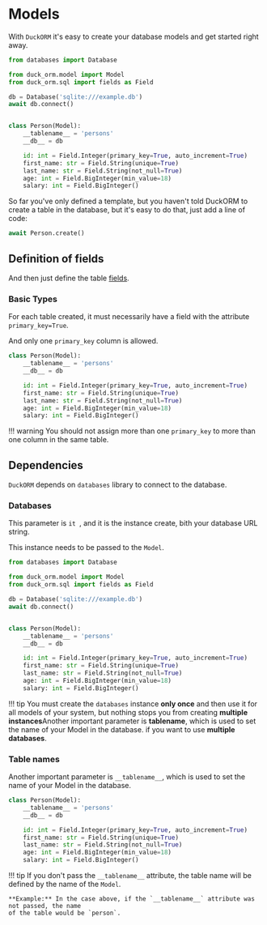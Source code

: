 # Models

With `DuckORM` it's easy to create your database models and get started right away.

``` python hl_lines="10"
from databases import Database

from duck_orm.model import Model
from duck_orm.sql import fields as Field

db = Database('sqlite:///example.db')
await db.connect()


class Person(Model):
    __tablename__ = 'persons'
    __db__ = db

    id: int = Field.Integer(primary_key=True, auto_increment=True)
    first_name: str = Field.String(unique=True)
    last_name: str = Field.String(not_null=True)
    age: int = Field.BigInteger(min_value=18)
    salary: int = Field.BigInteger()
```

So far you've only defined a template, but you haven't told DuckORM to create
a table in the database, but it's easy to do that, just add a line of code:

``` python
await Person.create()
```

## Definition of fields

And then just define the table [fields](../fields/index.md).

### Basic Types

For each table created, it must necessarily have a field with the attribute
`primary_key=True`.

And only one `primary_key` column is allowed.

``` python hl_lines="5-9"
class Person(Model):
    __tablename__ = 'persons'
    __db__ = db

    id: int = Field.Integer(primary_key=True, auto_increment=True)
    first_name: str = Field.String(unique=True)
    last_name: str = Field.String(not_null=True)
    age: int = Field.BigInteger(min_value=18)
    salary: int = Field.BigInteger()
```

!!! warning 
    You should not assign more than one `primary_key` to more than one column 
    in the same table.

## Dependencies

`DuckORM` depends on `databases` library to connect to the database.

### Databases

This parameter is `it `, and it is the instance create, bith your database 
URL string.

This instance needs to be passed to the `Model`.

``` python hl_lines="1 6 7 12"
from databases import Database

from duck_orm.model import Model
from duck_orm.sql import fields as Field

db = Database('sqlite:///example.db')
await db.connect()


class Person(Model):
    __tablename__ = 'persons'
    __db__ = db

    id: int = Field.Integer(primary_key=True, auto_increment=True)
    first_name: str = Field.String(unique=True)
    last_name: str = Field.String(not_null=True)
    age: int = Field.BigInteger(min_value=18)
    salary: int = Field.BigInteger()
```

!!! tip
    You must create the `databases` instance **only once** and then
    use it for all models of your system, but nothing stops you from creating
    **multiple instances**Another important parameter is __tablename__, which is used to set the name of your Model in the database. if you want to use **multiple databases**.

### Table names

Another important parameter is `__tablename__`, which is used to set the name
 of your Model in the database.

``` python hl_lines="2"
class Person(Model):
    __tablename__ = 'persons'
    __db__ = db

    id: int = Field.Integer(primary_key=True, auto_increment=True)
    first_name: str = Field.String(unique=True)
    last_name: str = Field.String(not_null=True)
    age: int = Field.BigInteger(min_value=18)
    salary: int = Field.BigInteger()
```

!!! tip
    If you don't pass the `__tablename__` attribute, the table name will be
    defined by the name of the `Model`.
    
    **Example:** In the case above, if the `__tablename__` attribute was not passed, the name
    of the table would be `person`.
